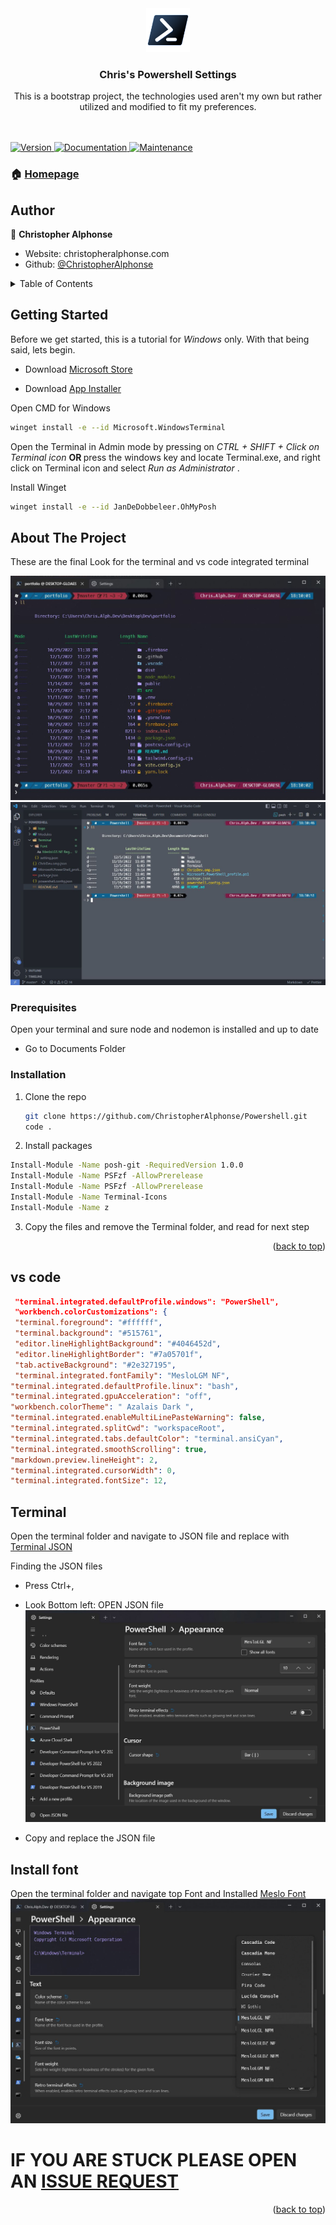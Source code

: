 <div align="center">
  <a href="#">
    <img src="./logo/PowerShell_Core_6.0_icon.png" alt="Logo" width="70" height="70">
  </a>

<h3 align="center">Chris's Powershell Settings</h3>

  <p align="center">
    This is a bootstrap project, the technologies used aren't my own but rather utilized and modified to fit my preferences.
    <br />
<!--     <a href="https://github.com/ChristopherAlphonse/admindashboard"><strong>Explore the docs »</strong></a> -->
    <br />
    <br />
  
  </p>
</div>

<p>
  <a href="https://www.npmjs.com/package/powershell" target="_blank">
    <img alt="Version" src="https://img.shields.io/npm/v/powershell.svg">
  </a>
  <a href="https://github.com/ChristopherAlphonse/Powershell#readme" target="_blank">
    <img alt="Documentation" src="https://img.shields.io/badge/documentation-yes-brightgreen.svg" />
  </a>
  <a href="https://github.com/ChristopherAlphonse/Powershell/graphs/commit-activity" target="_blank">
    <img alt="Maintenance" src="https://img.shields.io/badge/Maintained%3F-yes-green.svg" />
  </a>
</p>

### 🏠 [Homepage](https://github.com/ChristopherAlphonse/Powershell#readme)

## Author

👤 **Christopher Alphonse**

- Website: christopheralphonse.com
- Github: [@ChristopherAlphonse](https://github.com/ChristopherAlphonse)

<!-- TABLE OF CONTENTS -->
<details>
  <summary>Table of Contents</summary>
  <ol>
    <li>
      <a href="#about-the-project">About This Project</a>
    </li>
    <li>
      <a href="#getting-started">Getting Started</a>
      <ul>
        <li><a href="#prerequisites">Prerequisites</a></li>
        <li><a href="#installation">Installation</a></li>
      </ul>
    </li>
    <li><a href="#terminal-settings">Terminal Settings</a></li>
 <ul>
        <li><a href="#vs-code">VS Code</a></li>
        <li><a href="#terminal">Terminal JSON</a></li>
        <li><a href="#install-font">Font</a></li>
      </ul>
  </ol>
</details>

<!-- GETTING STARTED -->

## Getting Started

Before we get started, this is a tutorial for <i>Windows</i> only. With that being said, lets begin.

- Download [Microsoft Store](https://www.microsoft.com/en-us/download/confirmation.aspx?id=54768)

- Download [App Installer](https://apps.microsoft.com/store/detail/app-installer/9NBLGGH4NNS1?hl=en-us&gl=us)

Open CMD for Windows

```sh
winget install -e --id Microsoft.WindowsTerminal
```

Open the Terminal in Admin mode by pressing on <i> CTRL + SHIFT + Click on Terminal icon</i> <b> OR </b> press the windows key and locate Terminal.exe, and right click on Terminal icon and select <i>Run as Administrator</i> .

Install Winget

```sh
winget install -e --id JanDeDobbeleer.OhMyPosh
```

<!-- ABOUT THE PROJECT -->

## About The Project

These are the final Look for the terminal and vs code integrated terminal

![Product Screen Shot][product-screenshot]
<br/>
![Product Screen Shot][vs-screenshot]

### Prerequisites

Open your terminal and sure node and nodemon is installed and up to date

- Go to Documents Folder

### Installation

1. Clone the repo
   ```sh
   git clone https://github.com/ChristopherAlphonse/Powershell.git
   code .
   ```
2. Install packages

```sh
Install-Module -Name posh-git -RequiredVersion 1.0.0
Install-Module -Name PSFzf -AllowPrerelease
Install-Module -Name PSFzf -AllowPrerelease
Install-Module -Name Terminal-Icons
Install-Module -Name z
```

3. Copy the files and remove the Terminal folder, and read for next step

<p align="right">(<a href="#readme-top">back to top</a>)</p>

<!--  EXAMPLES -->

## vs code

```json
 "terminal.integrated.defaultProfile.windows": "PowerShell",
 "workbench.colorCustomizations": {
 "terminal.foreground": "#ffffff",
 "terminal.background": "#515761",
 "editor.lineHighlightBackground": "#4046452d",
 "editor.lineHighlightBorder": "#7a05701f",
 "tab.activeBackground": "#2e327195",
 "terminal.integrated.fontFamily": "MesloLGM NF",
"terminal.integrated.defaultProfile.linux": "bash",
"terminal.integrated.gpuAcceleration": "off",
"workbench.colorTheme": " Azalais Dark ",
"terminal.integrated.enableMultiLinePasteWarning": false,
"terminal.integrated.splitCwd": "workspaceRoot",
"terminal.integrated.tabs.defaultColor": "terminal.ansiCyan",
"terminal.integrated.smoothScrolling": true,
"markdown.preview.lineHeight": 2,
"terminal.integrated.cursorWidth": 0,
"terminal.integrated.fontSize": 12,
```

<!--  JSON -->

## Terminal

Open the terminal folder and navigate to JSON file and replace with [Terminal JSON](https://github.com/ChristopherAlphonse/Powershell/blob/master/Terminal/setting.json)

Finding the JSON files

- Press Ctrl+,
- Look Bottom left: OPEN JSON file <br/>
  ![JSON Screen Shot][json]

- Copy and replace the JSON file

## Install font

Open the terminal folder and navigate top Font and Installed [Meslo Font](https://github.com/ChristopherAlphonse/Powershell/blob/master/Terminal/Font)
<br/>
![Font Face][font]

# IF YOU ARE STUCK PLEASE OPEN AN [ISSUE REQUEST](https://github.com/ChristopherAlphonse/Powershell/issues)

<p align="right">(<a href="#readme-top">back to top</a>)</p>

[product-screenshot]: ./logo/Capture.JPG
[vs-screenshot]: ./logo/vs_code.JPG
[json]: ./logo/JSON_terminal.JPG
[font]: ./logo/font.JPG
